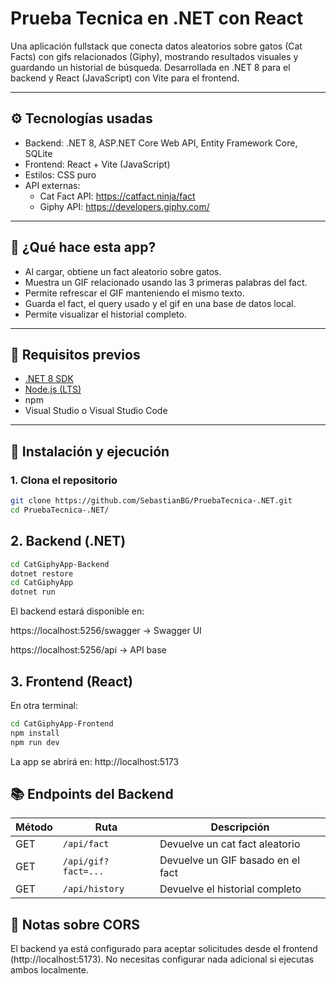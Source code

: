 # Prueba Tecnica en .NET con React
Una aplicación fullstack que conecta datos aleatorios sobre gatos (Cat Facts) con gifs relacionados (Giphy), mostrando resultados visuales y guardando un historial de búsqueda. Desarrollada en .NET 8 para el backend y React (JavaScript) con Vite para el frontend.


---

## ⚙️ Tecnologías usadas

- Backend: .NET 8, ASP.NET Core Web API, Entity Framework Core, SQLite
- Frontend: React + Vite (JavaScript)
- Estilos: CSS puro
- API externas:
  - Cat Fact API: https://catfact.ninja/fact
  - Giphy API: https://developers.giphy.com/

---

## 🧠 ¿Qué hace esta app?

- Al cargar, obtiene un fact aleatorio sobre gatos.
- Muestra un GIF relacionado usando las 3 primeras palabras del fact.
- Permite refrescar el GIF manteniendo el mismo texto.
- Guarda el fact, el query usado y el gif en una base de datos local.
- Permite visualizar el historial completo.

---

## 🧪 Requisitos previos

- [.NET 8 SDK](https://dotnet.microsoft.com/en-us/download/dotnet/8.0)
- [Node.js (LTS)](https://nodejs.org/)
- npm
- Visual Studio o Visual Studio Code

---

## 🚀 Instalación y ejecución

### 1. Clona el repositorio

```bash
git clone https://github.com/SebastianBG/PruebaTecnica-.NET.git
cd PruebaTecnica-.NET/
```

## 2. Backend (.NET)

```bash
cd CatGiphyApp-Backend
dotnet restore
cd CatGiphyApp
dotnet run
```

El backend estará disponible en:

https://localhost:5256/swagger → Swagger UI

https://localhost:5256/api → API base

## 3. Frontend (React)
En otra terminal:

```bash
cd CatGiphyApp-Frontend
npm install
npm run dev
```
La app se abrirá en: http://localhost:5173

## 📚 Endpoints del Backend

| Método | Ruta                    | Descripción                          |
|--------|-------------------------|--------------------------------------|
| GET    | `/api/fact`            | Devuelve un cat fact aleatorio       |
| GET    | `/api/gif?fact=...`    | Devuelve un GIF basado en el fact    |
| GET    | `/api/history`         | Devuelve el historial completo       |

## 🔐 Notas sobre CORS
El backend ya está configurado para aceptar solicitudes desde el frontend (http://localhost:5173).
No necesitas configurar nada adicional si ejecutas ambos localmente.
